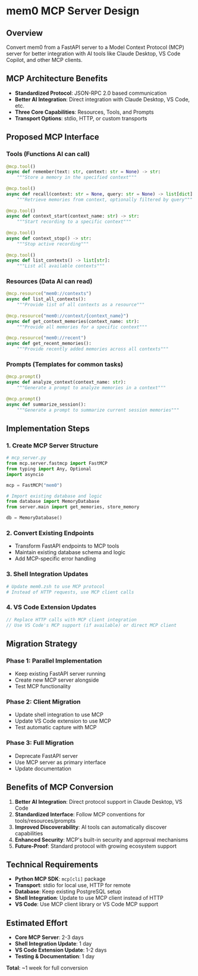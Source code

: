 # mem0 MCP Server Design

## Overview
Convert mem0 from a FastAPI server to a Model Context Protocol (MCP) server for better integration with AI tools like Claude Desktop, VS Code Copilot, and other MCP clients.

## MCP Architecture Benefits
- **Standardized Protocol**: JSON-RPC 2.0 based communication
- **Better AI Integration**: Direct integration with Claude Desktop, VS Code, etc.
- **Three Core Capabilities**: Resources, Tools, and Prompts
- **Transport Options**: stdio, HTTP, or custom transports

## Proposed MCP Interface

### Tools (Functions AI can call)
```python
@mcp.tool()
async def remember(text: str, context: str = None) -> str:
    """Store a memory in the specified context"""
    
@mcp.tool() 
async def recall(context: str = None, query: str = None) -> list[dict]:
    """Retrieve memories from context, optionally filtered by query"""
    
@mcp.tool()
async def context_start(context_name: str) -> str:
    """Start recording to a specific context"""
    
@mcp.tool()
async def context_stop() -> str:
    """Stop active recording"""
    
@mcp.tool()
async def list_contexts() -> list[str]:
    """List all available contexts"""
```

### Resources (Data AI can read)
```python
@mcp.resource("mem0://contexts")
async def list_all_contexts():
    """Provide list of all contexts as a resource"""
    
@mcp.resource("mem0://context/{context_name}")
async def get_context_memories(context_name: str):
    """Provide all memories for a specific context"""
    
@mcp.resource("mem0://recent")
async def get_recent_memories():
    """Provide recently added memories across all contexts"""
```

### Prompts (Templates for common tasks)
```python
@mcp.prompt()
async def analyze_context(context_name: str):
    """Generate a prompt to analyze memories in a context"""
    
@mcp.prompt()
async def summarize_session():
    """Generate a prompt to summarize current session memories"""
```

## Implementation Steps

### 1. Create MCP Server Structure
```python
# mcp_server.py
from mcp.server.fastmcp import FastMCP
from typing import Any, Optional
import asyncio

mcp = FastMCP("mem0")

# Import existing database and logic
from database import MemoryDatabase
from server.main import get_memories, store_memory

db = MemoryDatabase()
```

### 2. Convert Existing Endpoints
- Transform FastAPI endpoints to MCP tools
- Maintain existing database schema and logic
- Add MCP-specific error handling

### 3. Shell Integration Updates
```bash
# Update mem0.zsh to use MCP protocol
# Instead of HTTP requests, use MCP client calls
```

### 4. VS Code Extension Updates
```typescript
// Replace HTTP calls with MCP client integration
// Use VS Code's MCP support (if available) or direct MCP client
```

## Migration Strategy

### Phase 1: Parallel Implementation
- Keep existing FastAPI server running
- Create new MCP server alongside
- Test MCP functionality

### Phase 2: Client Migration
- Update shell integration to use MCP
- Update VS Code extension to use MCP
- Test automatic capture with MCP

### Phase 3: Full Migration
- Deprecate FastAPI server
- Use MCP server as primary interface
- Update documentation

## Benefits of MCP Conversion

1. **Better AI Integration**: Direct protocol support in Claude Desktop, VS Code
2. **Standardized Interface**: Follow MCP conventions for tools/resources/prompts
3. **Improved Discoverability**: AI tools can automatically discover capabilities
4. **Enhanced Security**: MCP's built-in security and approval mechanisms
5. **Future-Proof**: Standard protocol with growing ecosystem support

## Technical Requirements

- **Python MCP SDK**: `mcp[cli]` package
- **Transport**: stdio for local use, HTTP for remote
- **Database**: Keep existing PostgreSQL setup
- **Shell Integration**: Update to use MCP client instead of HTTP
- **VS Code**: Use MCP client library or VS Code MCP support

## Estimated Effort
- **Core MCP Server**: 2-3 days
- **Shell Integration Update**: 1 day  
- **VS Code Extension Update**: 1-2 days
- **Testing & Documentation**: 1 day

**Total**: ~1 week for full conversion
